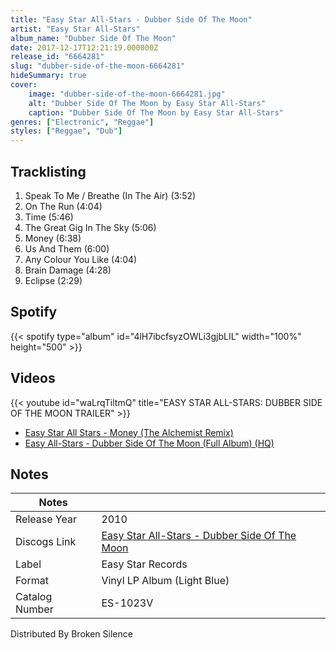 ```yaml
---
title: "Easy Star All-Stars - Dubber Side Of The Moon"
artist: "Easy Star All-Stars"
album_name: "Dubber Side Of The Moon"
date: 2017-12-17T12:21:19.000000Z
release_id: "6664281"
slug: "dubber-side-of-the-moon-6664281"
hideSummary: true
cover:
    image: "dubber-side-of-the-moon-6664281.jpg"
    alt: "Dubber Side Of The Moon by Easy Star All-Stars"
    caption: "Dubber Side Of The Moon by Easy Star All-Stars"
genres: ["Electronic", "Reggae"]
styles: ["Reggae", "Dub"]
---
```


## Tracklisting
1. Speak To Me / Breathe (In The Air) (3:52)
2. On The Run (4:04)
3. Time (5:46)
4. The Great Gig In The Sky (5:06)
5. Money (6:38)
6. Us And Them (6:00)
7. Any Colour You Like (4:04)
8. Brain Damage (4:28)
9. Eclipse (2:29)


## Spotify
{{< spotify type="album" id="4lH7ibcfsyzOWLi3gjbLIL" width="100%" height="500" >}}



## Videos
{{< youtube id="waLrqTiltmQ" title="EASY STAR ALL-STARS: DUBBER SIDE OF THE MOON TRAILER" >}}
- [Easy Star All Stars - Money (The Alchemist Remix)](https://www.youtube.com/watch?v=azmdQp4MryE)
- [Easy All-Stars - Dubber Side Of The Moon (Full Album) (HQ)](https://www.youtube.com/watch?v=CD_SkZpc6J0)

## Notes
| Notes          |             |
| ---------------| ----------- |
| Release Year   | 2010 |
| Discogs Link   | [Easy Star All-Stars - Dubber Side Of The Moon](https://www.discogs.com/release/6664281-Easy-Star-All-Stars-Dubber-Side-Of-The-Moon) |
| Label          | Easy Star Records |
| Format         | Vinyl LP Album (Light Blue) |
| Catalog Number | ES-1023V |

Distributed By Broken Silence
